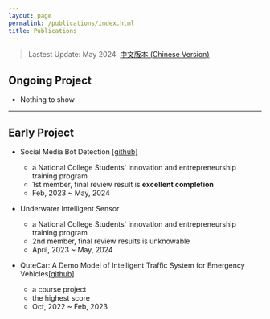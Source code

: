 ```yaml
---
layout: page
permalink: /publications/index.html
title: Publications
---
```


> Lastest Update: May 2024&nbsp;  [中文版本 (Chinese Version)](/file/works-zh.md/)

## Ongoing Project

- Nothing to show

---

## Early Project

- Social Media Bot Detection [[github]](https://github.com/SirryChen/CACL) 
  - a National College Students' innovation and entrepreneurship training program
  - 1st member, final review result is **excellent completion**
  - Feb, 2023 ~ May, 2024

- Underwater Intelligent Sensor
  - a National College Students' innovation and entrepreneurship training program
  - 2nd member, final review results is unknowable
  - April, 2023 ~ May, 2024



- QuteCar: A Demo Model of Intelligent Traffic System for Emergency Vehicles[[github]](https://github.com/SirryChen/QuteCar)
  - a course project
  - the highest score
  - Oct, 2022 ~ Feb, 2023



